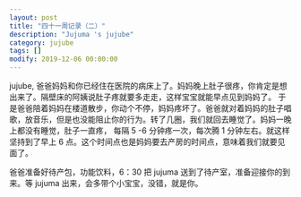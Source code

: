 ```yaml
---
layout: post
title: "四十一周记录（二）"
description: "Jujuma 's jujube"
category: jujube
tags: []
modify: 2019-12-06 00:00:00
---
```

  jujube, 爸爸妈妈和你已经住在医院的病床上了。妈妈晚上肚子很疼，你肯定是想出来了。隔壁床的阿姨说肚子疼就要多走走，这样宝宝就能早点见到妈妈了。
于是爸爸陪着妈妈在楼道散步，你动个不停，妈妈疼坏了。爸爸就对着妈妈的肚子唱歌，放音乐，但是也没能阻止你的行为。转了几圈，我们就回去睡觉了。妈妈一晚上都没有睡觉，肚子一直疼，
每隔 5 -6 分钟疼一次，每次腾 1 分钟左右。就这样坚持到了早上 6 点。这个时间点也是妈妈要去产房的时间点，意味着我们就要见面了。

  爸爸准备好待产包，功能饮料，6：30 把 jujuma 送到了待产室，准备迎接你的到来。等 jujuma 出来，会多带个小宝宝，没错，就是你。
   

